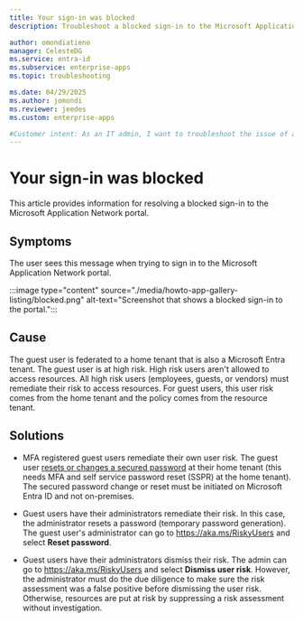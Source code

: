 ```yaml
---
title: Your sign-in was blocked
description: Troubleshoot a blocked sign-in to the Microsoft Application Network portal. 

author: omondiatieno
manager: CelesteDG
ms.service: entra-id
ms.subservice: enterprise-apps
ms.topic: troubleshooting

ms.date: 04/29/2025
ms.author: jomondi
ms.reviewer: jeedes
ms.custom: enterprise-apps

#Customer intent: As an IT admin, I want to troubleshoot the issue of a guest user experiencing a blocked sign-in to the Microsoft Application Network portal. I want to remediate the user risk by resetting or changing the secured password at the home tenant, so that the guest user can regain access to the resources.
---
```


# Your sign-in was blocked

This article provides information for resolving a blocked sign-in to the Microsoft Application Network portal.

## Symptoms

The user sees this message when trying to sign in to the Microsoft Application Network portal.

:::image type="content" source="./media/howto-app-gallery-listing/blocked.png" alt-text="Screenshot that shows a blocked sign-in to the portal.":::

## Cause

The guest user is federated to a home tenant that is also a Microsoft Entra tenant. The guest user is at high risk. High risk users aren't allowed to access resources. All high risk users (employees, guests, or vendors) must remediate their risk to access resources. For guest users, this user risk comes from the home tenant and the policy comes from the resource tenant.

## Solutions

- MFA registered guest users remediate their own user risk. The guest user [resets or changes a secured password](https://aka.ms/sspr) at their home tenant (this needs MFA and self service password reset (SSPR) at the home tenant). The secured password change or reset must be initiated on Microsoft Entra ID and not on-premises.

- Guest users have their administrators remediate their risk. In this case, the administrator resets a password (temporary password generation). The guest user's administrator can go to https://aka.ms/RiskyUsers and select **Reset password**.

- Guest users have their administrators dismiss their risk. The admin can go to https://aka.ms/RiskyUsers and select **Dismiss user risk**. However, the administrator must do the due diligence to make sure the risk assessment was a false positive before dismissing the user risk. Otherwise, resources are put at risk by suppressing a risk assessment without investigation.
